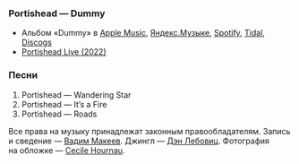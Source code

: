 ### Portishead — Dummy

- Альбом «Dummy» в
	[Apple Music](https://music.apple.com/album/1440653096),
	[Яндекс.Музыке](https://music.yandex.ru/album/87897),
	[Spotify](https://open.spotify.com/album/3539EbNgIdEDGBKkUf4wno),
	[Tidal](https://tidal.com/browse/album/1765476),
	[Discogs](https://www.discogs.com/master/5542)
- [Portishead Live (2022)](https://youtu.be/FLX8LRILfj0)

### Песни

1. Portishead — Wandering Star
2. Portishead — It’s a Fire
3. Portishead — Roads

Все права на музыку принадлежат законным правообладателям.
Запись и сведение — [Вадим Макеев](https://pepelsbey.dev/).
Джингл — [Дэн Лебовиц](https://www.youtube.com/channel/UC38A5qHrlc_Zgua7vL4b96w).
Фотография на обложке — [Cecile Hournau](https://unsplash.com/photos/ZmeOcrsECVg).
